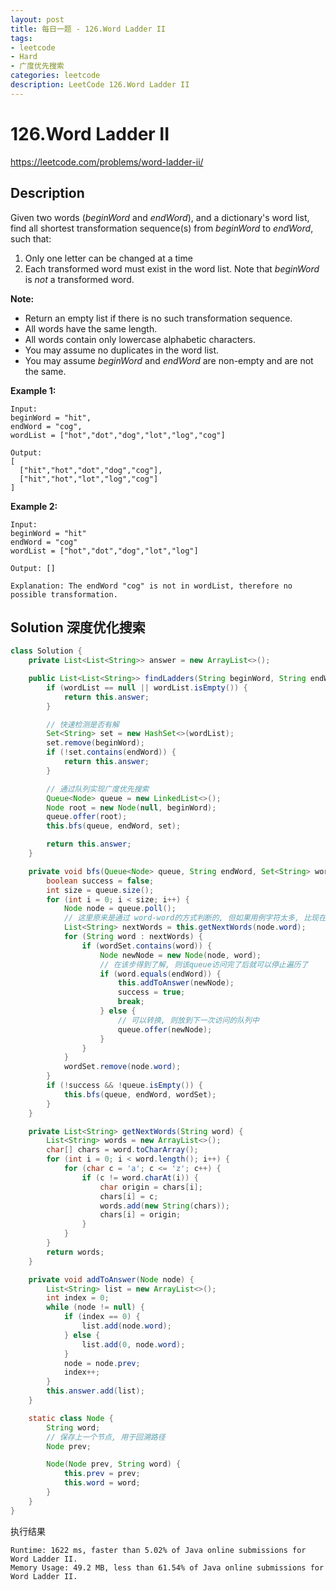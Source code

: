 ```yaml
---
layout: post
title: 每日一题 - 126.Word Ladder II
tags:
- leetcode
- Hard
- 广度优先搜索
categories: leetcode
description: LeetCode 126.Word Ladder II
---
```


# 126.Word Ladder II

https://leetcode.com/problems/word-ladder-ii/



## Description

Given two words (*beginWord* and *endWord*), and a dictionary's word list, find all shortest transformation sequence(s) from *beginWord* to *endWord*, such that:

1. Only one letter can be changed at a time
2. Each transformed word must exist in the word list. Note that *beginWord* is *not* a transformed word.

**Note:**

- Return an empty list if there is no such transformation sequence.
- All words have the same length.
- All words contain only lowercase alphabetic characters.
- You may assume no duplicates in the word list.
- You may assume *beginWord* and *endWord* are non-empty and are not the same.

**Example 1:**

```
Input:
beginWord = "hit",
endWord = "cog",
wordList = ["hot","dot","dog","lot","log","cog"]

Output:
[
  ["hit","hot","dot","dog","cog"],
  ["hit","hot","lot","log","cog"]
]
```

**Example 2:**

```
Input:
beginWord = "hit"
endWord = "cog"
wordList = ["hot","dot","dog","lot","log"]

Output: []

Explanation: The endWord "cog" is not in wordList, therefore no possible transformation.
```

## Solution 深度优化搜索

```java
class Solution {
    private List<List<String>> answer = new ArrayList<>();

    public List<List<String>> findLadders(String beginWord, String endWord, List<String> wordList) {
        if (wordList == null || wordList.isEmpty()) {
            return this.answer;
        }

        // 快速检测是否有解
        Set<String> set = new HashSet<>(wordList);
        set.remove(beginWord);
        if (!set.contains(endWord)) {
            return this.answer;
        }

        // 通过队列实现广度优先搜索
        Queue<Node> queue = new LinkedList<>();
        Node root = new Node(null, beginWord);
        queue.offer(root);
        this.bfs(queue, endWord, set);

        return this.answer;
    }

    private void bfs(Queue<Node> queue, String endWord, Set<String> wordSet) {
        boolean success = false;
        int size = queue.size();
        for (int i = 0; i < size; i++) {
            Node node = queue.poll();
            // 这里原来是通过 word-word的方式判断的, 但如果用例字符太多, 比现在这种方式更慢
            List<String> nextWords = this.getNextWords(node.word);
            for (String word : nextWords) {
                if (wordSet.contains(word)) {
                    Node newNode = new Node(node, word);
                    // 在该步得到了解, 则该queue访问完了后就可以停止遍历了
                    if (word.equals(endWord)) {
                        this.addToAnswer(newNode);
                        success = true;
                        break;
                    } else {
                        // 可以转换, 则放到下一次访问的队列中
                        queue.offer(newNode);
                    }
                }
            }
            wordSet.remove(node.word);
        }
        if (!success && !queue.isEmpty()) {
            this.bfs(queue, endWord, wordSet);
        }
    }

    private List<String> getNextWords(String word) {
        List<String> words = new ArrayList<>();
        char[] chars = word.toCharArray();
        for (int i = 0; i < word.length(); i++) {
            for (char c = 'a'; c <= 'z'; c++) {
                if (c != word.charAt(i)) {
                    char origin = chars[i];
                    chars[i] = c;
                    words.add(new String(chars));
                    chars[i] = origin;
                }
            }
        }
        return words;
    }

    private void addToAnswer(Node node) {
        List<String> list = new ArrayList<>();
        int index = 0;
        while (node != null) {
            if (index == 0) {
                list.add(node.word);
            } else {
                list.add(0, node.word);
            }
            node = node.prev;
            index++;
        }
        this.answer.add(list);
    }

    static class Node {
        String word;
        // 保存上一个节点, 用于回溯路径
        Node prev;

        Node(Node prev, String word) {
            this.prev = prev;
            this.word = word;
        }
    }
}
```

执行结果

```
Runtime: 1622 ms, faster than 5.02% of Java online submissions for Word Ladder II.
Memory Usage: 49.2 MB, less than 61.54% of Java online submissions for Word Ladder II.
```

